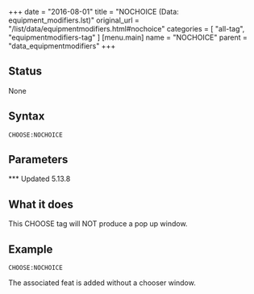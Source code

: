 +++
date = "2016-08-01"
title = "NOCHOICE (Data: equipment_modifiers.lst)"
original_url = "/list/data/equipmentmodifiers.html#nochoice"
categories = [ "all-tag", "equipmentmodifiers-tag" ]
[menu.main]
    name = "NOCHOICE"
    parent = "data_equipmentmodifiers"
+++

## Status

None

## Syntax

`CHOOSE:NOCHOICE`

## Parameters




<span id="nochoice"></span> \*\*\* Updated 5.13.8

What it does
------------

This CHOOSE tag will NOT produce a pop up window.

Example
-------

`CHOOSE:NOCHOICE`

The associated feat is added without a chooser window.

